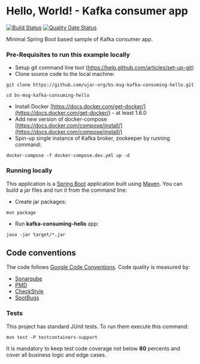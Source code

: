 # Hello, World! - Kafka consumer app

[![Build Status](https://drone.c2a2.com/api/badges/ujar-org/bs-msg-kafka-consuming-hello/status.svg)](https://drone.c2a2.com/ujar-org/bs-msg-kafka-consuming-hello)
[![Quality Gate Status](https://sonarqube.c2a2.com/api/project_badges/measure?project=ujar-org%3Abs-msg-kafka-consuming-hello&metric=alert_status&token=c73469fcf259c78d39051a89c5094fcdbd5fda04)](https://sonarqube.c2a2.com/dashboard?id=ujar-org%3Abs-msg-kafka-consuming-hello)

Minimal Spring Boot based sample of Kafka consumer app.

### Pre-Requisites to run this example locally

- Setup git command line tool (https://help.github.com/articles/set-up-git)
- Clone source code to the local machine:

```
git clone https://github.com/ujar-org/bs-msg-kafka-consuming-hello.git

cd bs-msg-kafka-consuming-hello
```

- Install Docker [https://docs.docker.com/get-docker/](https://docs.docker.com/get-docker/) - at least 1.6.0
- Add new version of docker-compose [https://docs.docker.com/compose/install/](https://docs.docker.com/compose/install/)
- Spin-up single instance of Kafka broker, zookeeper by running command:

```
docker-compose -f docker-compose.dev.yml up -d
```

### Running locally

This application is a [Spring Boot](https://spring.io/guides/gs/spring-boot) application built
using [Maven](https://spring.io/guides/gs/maven/). You can build a jar files and run it from the command line:

- Create jar packages:

```
mvn package
```

- Run **kafka-consuming-hello** app:

```
java -jar target/*.jar
```

## Code conventions

The code follows [Google Code Conventions](https://google.github.io/styleguide/javaguide.html). Code
quality is measured by:

- [Sonarqube](https://sonarqube.c2a2.com/dashboard?id=ujar-org%3Abs-msg-kafka-consuming-hello)
- [PMD](https://pmd.github.io/)
- [CheckStyle](https://checkstyle.sourceforge.io/)
- [SpotBugs](https://spotbugs.github.io/)

### Tests

This project has standard JUnit tests. To run them execute this command:

```
mvn test -P testcontainers-support
```

It is mandatory to keep test code coverage not below **80** percents and cover all business logic and edge cases.
